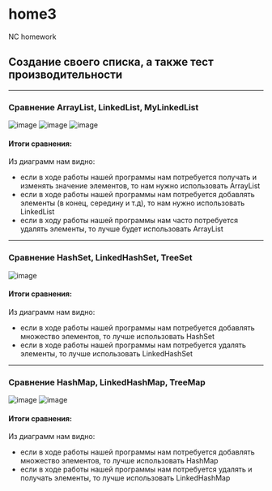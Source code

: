# home3
NC homework

## Создание своего списка, а также тест производительности

____

### Сравнение ArrayList, LinkedList, MyLinkedList
![image](https://user-images.githubusercontent.com/62810505/143263587-d19cc431-1260-4c14-9e69-98fd86c278bc.png)
![image](https://user-images.githubusercontent.com/62810505/143263686-7d606975-9649-446c-a1ff-aadc67fd8811.png)
![image](https://user-images.githubusercontent.com/62810505/143263741-e5c35b26-7c1d-4b07-a695-b047ef923ef6.png)

#### **Итоги сравнения**:
Из диаграмм нам видно:
- если в ходе работы нашей программы нам потребуется получать и изменять значение элементов, то нам нужно использовать ArrayList
- если в ходе работы нашей программы нам потребуется добавлять элементы (в конец, середину и т.д), то нам нужно использовать LinkedList
- если в ходу работы нашей программы нам часто потребуется удалять элементы, то лучше будет использовать ArrayList
____
### Сравнение HashSet, LinkedHashSet, TreeSet
![image](https://user-images.githubusercontent.com/62810505/143262605-f5699bee-a757-4f94-b251-80c89dae927c.png)
#### **Итоги сравнения**:
Из диаграмм нам видно:
- если в ходе работы нашей программы нам потребуется добавлять множество элементов, то лучше использовать HashSet
- если в ходе работы нашей программы нам потребуется удалять элементы, то лучше использовать LinkedHashSet
____
### Сравнение HashMap, LinkedHashMap, TreeMap
![image](https://user-images.githubusercontent.com/62810505/143263406-d6fb286a-371e-42e0-b994-08c9f949cd61.png)
![image](https://user-images.githubusercontent.com/62810505/143263487-71587ffb-a988-40df-9bab-3a9973685a3d.png)
#### **Итоги сравнения**:
Из диаграмм нам видно:
- если в ходе работы нашей программы нам потребуется добавлять множество элементов, то лучше использовать HashMap
- если в ходе работы нашей программы нам потребуется удалять и получать элементы, то лучше использовать LinkedHashMap
